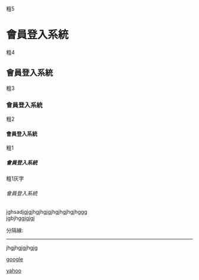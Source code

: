 粗5
# 會員登入系統
粗4
## 會員登入系統
粗3
### 會員登入系統
粗2
#### 會員登入系統
粗1
##### 會員登入系統
粗1灰字
###### 會員登入系統


jghsadjgjgjhgjhgjgjhgjhgjhgjhggg<br>
jgbjhggjgjgj

分隔線:
<hr>

jhgjhgjgjhgjg<br>


[google](http://www.google.com)

[yahoo](http://tw.yahoo.com)
